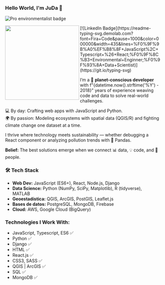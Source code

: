### Hello World, I'm JuDa 👋

![Pro environmentalist badge](https://img.shields.io/badge/dev-environmentalist-green)

<img src="https://media3.giphy.com/media/v1.Y2lkPTc5MGI3NjExMzkxbTVhZnQ5eG1xN2RjOXJqa3Uxcnlxd2Fjc3Y5cXozMWRtOGV1ZCZlcD12MV9pbnRlcm5hbF9naWZfYnlfaWQmY3Q9cw/rL8rBekWDiMfvV0Pmk/giphy.gif" align="left" width="240">
[![LinkedIn Badge](https://readme-typing-svg.demolab.com?font=Fira+Code&pause=1000&color=000000&width=435&lines=%F0%9F%9B%A0%EF%B8%8F+JavaScript%2C+Typescript+%26+React;%F0%9F%8C%B3+Environmental+Enginner;%F0%9F%93%8A+Data+Scientist)](https://git.io/typing-svg)

I’m a 🌱 **planet-conscious developer** with f"{datetime.now().strftime('%Y') - 2018}" years of experience weaving code and data to solve real-world challenges.  

💻 By day: Crafting web apps with JavaScript and Python.  
🌍 By passion: Modeling ecosystems with spatial data (QGIS/R) and fighting climate change one dataset at a time.  

I thrive where technology meets sustainability — whether debugging a React component or analyzing pollution trends with 🐼 Pandas.  

**Belief:** The best solutions emerge when we connect 📊 data, 💡 code, and 👥 people.  

### 🛠️ **Tech Stack**  
- **Web Dev:** JavaScript (ES6+), React, Node.js, Django  
- **Data Science:** Python (NumPy, SciPy, Matplotlib), R (tidyverse), MATLAB  
- **Geoestadística:** QGIS, ArcGIS, PostGIS, Leaflet.js  
- **Bases de datos:** PostgreSQL, MongoDB, Firebase  
- **Cloud:** AWS, Google Cloud (BigQuery)  

### Technologies I Work With:
* JavaScript, Typescript, ES6 ✅
* Python ✅
* Django ✅
* HTML ✅
* React.js ✅
* CSS3, SASS ✅
* QGIS | ArcGIS ✅
* SQL ✅
* MongoDB ✅


